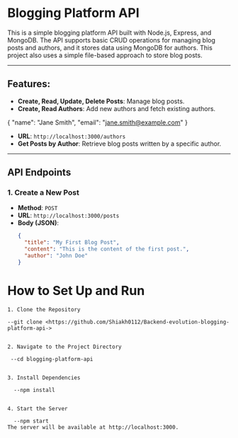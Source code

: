 # Blogging Platform API

This is a simple blogging platform API built with Node.js, Express, and MongoDB. The API supports basic CRUD operations for managing blog posts and authors, and it stores data using MongoDB for authors. This project also uses a simple file-based approach to store blog posts.

---

## Features:
- **Create, Read, Update, Delete Posts**: Manage blog posts.
- **Create, Read Authors**: Add new authors and fetch existing authors.

{
  "name": "Jane Smith",
  "email": "jane.smith@example.com"
}

- **URL**: `http://localhost:3000/authors`
- **Get Posts by Author**: Retrieve blog posts written by a specific author.

---

## **API Endpoints**

### 1. **Create a New Post**
- **Method**: `POST`
- **URL**: `http://localhost:3000/posts`
- **Body (JSON)**:
  ```json
  {
    "title": "My First Blog Post",
    "content": "This is the content of the first post.",
    "author": "John Doe"
  }


# How to Set Up and Run


    1. Clone the Repository

    --git clone <https://github.com/Shiakh0112/Backend-evolution-blogging-platform-api->


    2. Navigate to the Project Directory

     --cd blogging-platform-api


    3. Install Dependencies

      --npm install


    4. Start the Server

      --npm start
    The server will be available at http://localhost:3000.




